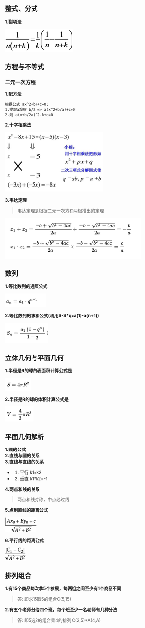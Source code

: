 ## 整式、分式
**1.裂项法**

![裂项公式](images/裂项公式.gif)

## 方程与不等式

### 二元一次方程

**1.配方法**
```
根据公式 ax^2+bx+c=0;
1.提取a观察 b/2 => a(x^2+b/a)+c=0
2.则 a(x+b/2a)^2-k+c=0
```
**2.十字相乘法**

![十字相乘法](images/十字相乘法.png)

**3.韦达定理**
> 韦达定理是根据二元一次方程两根推出的定理

![韦达定理](images/韦达定理.png)

## 数列
**1.等比数列的通项公式**

![等比数列的通项公式](images/等比数列通项公式.png)

**2.等比数列的求和公式(利用S-S*q=a(1)-a(n+1))**

![等比数列的通项公式](images/等比数列求和公式.png)
## 立体几何与平面几何
**1.半径是R的球的表面积计算公式是**

![球的表面积](images/球的表面积公式.png)

**2.半径是R的球的体积计算公式是**

![球的体积](images/球的体积公式.png)

## 平面几何解析
**1.圆的公式**   
**2.直线与圆的关系**   
**3.直线与直线的关系**

 - 1) 平行 k1=k2
 - 2) 垂直 k1*k2=-1

**4.两点和线的关系**
> 两点和线对称，中点必过线

**5.点到直线的距离公式**

![点到直线的距离公式](images/点到直线的距离公式.png)

**6.平行线的距离公式**

![平行线的距离公式](images/平行线的距离公式.png)

## 排列组合

**1.有15个商品每次拿5个参展，每两组之间至少有1个商品不同** 
> 答: 即求15取5的组合C(5,15)

**2.有五个老师分给四个班，每个班至少一名老师有几种分法** 
> 答: 即5选2的组合乘4的排列 C(2,5)*A(4,A)
